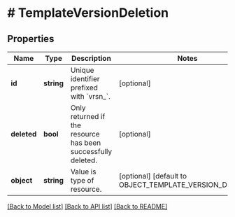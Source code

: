 # # TemplateVersionDeletion

## Properties

Name | Type | Description | Notes
------------ | ------------- | ------------- | -------------
**id** | **string** | Unique identifier prefixed with &#x60;vrsn_&#x60;. | [optional]
**deleted** | **bool** | Only returned if the resource has been successfully deleted. | [optional]
**object** | **string** | Value is type of resource. | [optional] [default to OBJECT_TEMPLATE_VERSION_DELETED]

[[Back to Model list]](../../README.md#models) [[Back to API list]](../../README.md#endpoints) [[Back to README]](../../README.md)
